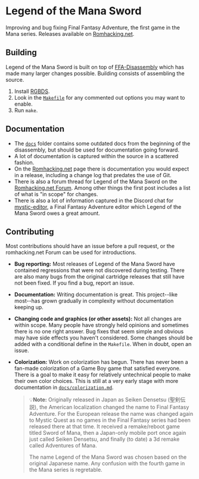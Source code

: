 # Legend of the Mana Sword
Improving and bug fixing Final Fantasy Adventure, the first game in the Mana series. Releases available on [Romhacking.net](https://www.romhacking.net/hacks/6550/).

## Building
Legend of the Mana Sword is built on top of [FFA-Disassembly](https://github.com/daid/FFA-Disassembly) which has made many larger changes possible. Building consists of assembling the source.
1. Install [RGBDS](https://rgbds.gbdev.io/).
2. Look in the [`Makefile`](Makefile) for any commented out options you may want to enable.
3. Run `make`.

## Documentation
- The [`docs`](docs) folder contains some outdated docs from the beginning of the disassembly, but should be used for documentation going forward.
- A lot of documentation is captured within the source in a scattered fashion.
- On the [Romhacking.net](https://www.romhacking.net/hacks/6550/) page there is documentation you would expect in a release, including a change log that predates the use of Git.
- There is also a forum thread for Legend of the Mana Sword on the [Romhacking.net Forum](https://www.romhacking.net/forum/index.php?topic=34237). Among other things the first post includes a list of what is "in scope" for changes.
- There is also a lot of information captured in the Discord chat for [mystic-editor](https://github.com/arathron123/mystic-editor), a Final Fantasy Adventure editor which Legend of the Mana Sword owes a great amount.

## Contributing
Most contributions should have an issue before a pull request, or the romhacking.net Forum  can be used for introductions.
- **Bug reporting:** Most releases of Legend of the Mana Sword have contained regressions that were not discovered during testing. There are also many bugs from the original cartridge releases that still have not been fixed. If you find a bug, report an issue.
- **Documentation:** Writing documentation is great. This project--like most--has grown gradually in complexity without documentation keeping up.
- **Changing code and graphics (or other assets):** Not all changes are within scope. Many people have strongly held opinions and sometimes there is no one right answer. Bug fixes that seem simple and obvious may have side effects you haven't considered. Some changes should be added with a conditional define in the `Makefile`. When in doubt, open an issue.
- **Colorization:** Work on colorization has begun. There has never been a fan-made colorization of a Game Boy game that satisfied everyone. There is a goal to make it easy for relatively untechnical people to make their own color choices. This is still at a very early stage with more documentation in [`docs/colorization.md`](docs/colorization.md).

  > 💡**Note:** Originally released in Japan as Seiken Densetsu (聖剣伝説), the American localization changed the name to Final Fantasy Adventure. For the European release the name was changed again to Mystic Quest as no games in the Final Fantasy series had been released there at that time. It received a remake/reboot game titled Sword of Mana, then a Japan-only mobile port once again just called Seiken Densetsu, and finally (to date) a 3d remake called Adventures of Mana.
  > 
  > The name Legend of the Mana Sword was chosen based on the original Japanese name. Any confusion with the fourth game in the Mana series is regretable.
